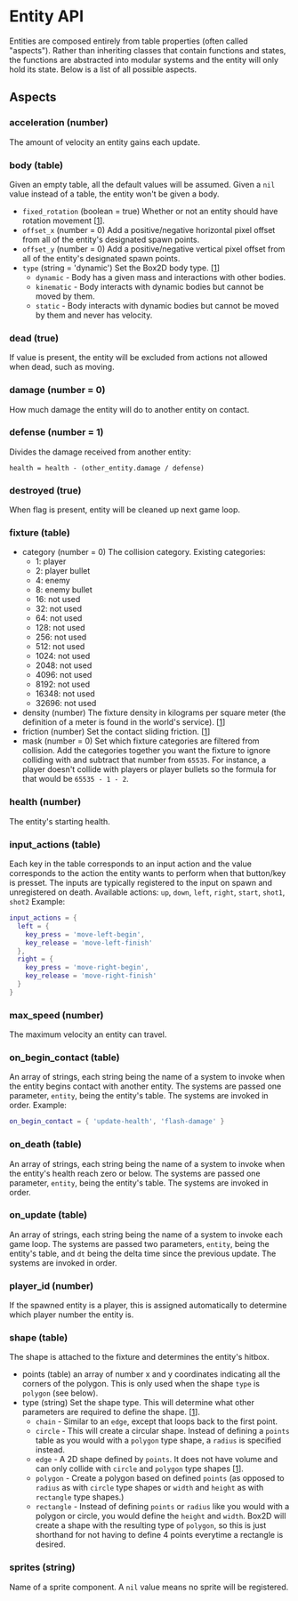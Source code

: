 # Entity API

Entities are composed entirely from table properties (often called "aspects").
Rather than inheriting classes that contain functions and states, the functions are abstracted into modular systems and the entity will only hold its state. Below is a list of all possible aspects.

## Aspects

### acceleration (number)

The amount of velocity an entity gains each update.

### body (table)

Given an empty table, all the default values will be assumed.
Given a `nil` value instead of a table, the entity won't be given a body.

- `fixed_rotation` (boolean = true) Whether or not an entity should have rotation movement [[1](https://love2d.org/wiki/Body:setFixedRotation)].
- `offset_x` (number = 0) Add a positive/negative horizontal pixel offset from all of the entity's designated spawn points.
- `offset_y` (number = 0) Add a positive/negative vertical pixel offset from all of the entity's designated spawn points.
- `type` (string = 'dynamic') Set the Box2D body type. [[1](https://github.com/GuidebeeGameEngine/Box2D/wiki/Body-Types)]
  - `dynamic` - Body has a given mass and interactions with other bodies.
  - `kinematic` - Body interacts with dynamic bodies but cannot be moved by them.
  - `static` - Body interacts with dynamic bodies but cannot be moved by them and never has velocity.

### dead (true)

If value is present, the entity will be excluded from actions not allowed when dead, such as moving.

### damage (number = 0)

How much damage the entity will do to another entity on contact.

### defense (number = 1)

Divides the damage received from another entity:

`health = health - (other_entity.damage / defense)`

### destroyed (true)

When flag is present, entity will be cleaned up next game loop.

### fixture (table)

- category (number = 0) The collision category. Existing categories:
  - 1: player
  - 2: player bullet
  - 4: enemy
  - 8: enemy bullet
  - 16: not used
  - 32: not used
  - 64: not used
  - 128: not used
  - 256: not used
  - 512: not used
  - 1024: not used
  - 2048: not used
  - 4096: not used
  - 8192: not used
  - 16348: not used
  - 32696: not used
- density (number) The fixture density in kilograms per square meter (the definition of a meter is found in the world's service). [[1](https://love2d.org/wiki/Fixture:setDensity)]
- friction (number) Set the contact sliding friction. [[1](https://love2d.org/wiki/Fixture:setFriction)]
- mask (number = 0) Set which fixture categories are filtered from collision. Add the categories together you want the fixture to ignore colliding with and subtract that number from `65535`. For instance, a player doesn't collide with players or player bullets so the formula for that would be `65535 - 1 - 2`.

### health (number)

The entity's starting health.

### input_actions (table)

Each key in the table corresponds to an input action and the value corresponds to the action the entity wants to perform when that button/key is presset.
The inputs are typically registered to the input on spawn and unregistered on death.
Available actions: `up`, `down`, `left`, `right`, `start`, `shot1`, `shot2`
Example:

```lua
input_actions = {
  left = {
    key_press = 'move-left-begin',
    key_release = 'move-left-finish'
  },
  right = {
    key_press = 'move-right-begin',
    key_release = 'move-right-finish'
  }
}
```

### max_speed (number)

The maximum velocity an entity can travel.

### on_begin_contact (table)

An array of strings, each string being the name of a system to invoke when the entity begins contact with another entity.
The systems are passed one parameter, `entity`, being the entity's table.
The systems are invoked in order.
Example:

```lua
on_begin_contact = { 'update-health', 'flash-damage' }
```

### on_death (table)

An array of strings, each string being the name of a system to invoke when the entity's health reach zero or below.
The systems are passed one parameter, `entity`, being the entity's table.
The systems are invoked in order.

### on_update (table)

An array of strings, each string being the name of a system to invoke each game loop.
The systems are passed two parameters, `entity`, being the entity's table, and `dt` being the delta time since the previous update.
The systems are invoked in order.

### player_id (number)

If the spawned entity is a player, this is assigned automatically to determine which player number the entity is.

### shape (table)

The shape is attached to the fixture and determines the entity's hitbox.

- points (table) an array of number x and y coordinates indicating all the corners of the polygon. This is only used when the shape `type` is `polygon` (see below).
- type (string) Set the shape type. This will determine what other parameters are required to define the shape. [[1](https://love2d.org/wiki/ShapeType)].
  - `chain` - Similar to an `edge`, except that loops back to the first point.
  - `circle` - This will create a circular shape. Instead of defining a `points` table as you would with a `polygon` type shape, a `radius` is specified instead.
  - `edge` - A 2D shape defined by `points`. It does not have volume and can only collide with `circle` and `polygon` type shapes [[1](https://love2d.org/wiki/EdgeShape)].
  - `polygon` - Create a polygon based on defined `points` (as opposed to `radius` as with `circle` type shapes or `width` and `height` as with `rectangle` type shapes.)
  - `rectangle` - Instead of defining `points` or `radius` like you would with a polygon or circle, you would define the `height` and `width`. Box2D will create a shape with the resulting type of `polygon`, so this is just shorthand for not having to define 4 points everytime a rectangle is desired.

### sprites (string)

Name of a sprite component. A `nil` value means no sprite will be registered.
